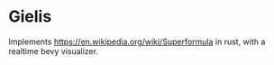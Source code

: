# Gielis

Implements <https://en.wikipedia.org/wiki/Superformula> in rust, with a realtime bevy visualizer.

